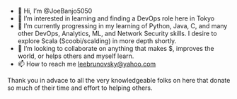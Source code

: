 - 👋 Hi, I’m @JoeBanjo5050
- 👀 I’m interested in learning and finding a DevOps role here in Tokyo
- 🌱 I’m currently progressing in my learning of Python, Java, C, and many other DevOps, Analytics, ML, and Network Security skills. I desire to explore Scala (Scoobi/scalding) in more depth shortly. 
- 💞️ I’m looking to collaborate on anything that makes $, improves the world, or helps others and myself learn.
- 📫 How to reach me leebrunovsky@yahoo.com

Thank you in advace to all the very knowledgeable folks on here that donate so much of their time and effort to helping others.

